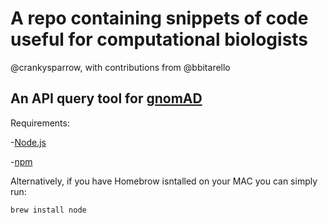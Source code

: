 # A repo containing snippets of code useful for computational biologists

@crankysparrow, with contributions from @bbitarello

## An API query tool for [gnomAD](https://gnomad.broadinstitute.org/)
Requirements:

-[Node.js](https://nodejs.org/en/download/) 

-[npm](https://docs.npmjs.com/downloading-and-installing-node-js-and-npm)

Alternatively, if you have Homebrow isntalled on your MAC you can simply run:

```
brew install node
```


